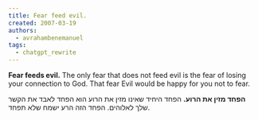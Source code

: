 ```yaml
---
title: Fear feed evil.
created: 2007-03-19
authors:
  - avrahambenemanuel
tags:
  - chatgpt_rewrite
---
```


**Fear feeds evil.** The only fear that does not feed evil is the fear of losing your connection to God. That fear Evil would be happy for you not to fear.

**הפחד מזין את הרוע.** הפחד היחיד שאינו מזין את הרוע הוא הפחד לאבד את הקשר שלך לאלוהים. הפחד הזה הרע ישמח שלא תפחד.
